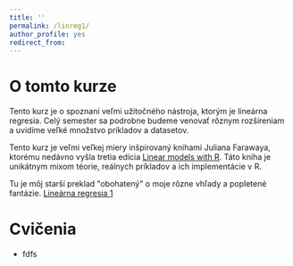```yaml
---
title: ''
permalink: /linreg1/
author_profile: yes
redirect_from:
---
```


# O tomto kurze
Tento kurz je o spoznaní veľmi užitočného nástroja, ktorým je lineárna regresia. Celý semester sa podrobne budeme venovať rôznym rozšíreniam a uvidíme veľké množstvo príkladov a datasetov.

Tento kurz je veľmi veľkej miery inšpirovaný knihami Juliana Farawaya, ktorému nedávno vyšla tretia edícia [Linear models with R](https://julianfaraway.github.io/faraway/LMR/). Táto kniha je unikátnym mixom téorie, reálnych príkladov a ich implementácie v R.

Tu je môj starší preklad "obohatený" o moje rôzne vhľady a popletené fantázie.
[Lineárna regresia 1](http://lukaslaffers.github.io/files/MAR1_poznamkyMain.pdf)
 
# Cvičenia

-   fdfs
